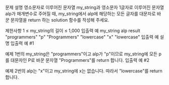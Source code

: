문제 설명
영소문자로 이루어진 문자열 my_string과 영소문자 1글자로 이루어진 문자열 alp가 매개변수로 주어질 때, my_string에서 alp에 해당하는 모든 글자를 대문자로 바꾼 문자열을 return 하는 solution 함수를 작성해 주세요.

제한사항
1 ≤ my_string의 길이 ≤ 1,000
입출력 예
my_string	alp	result
"programmers"	"p"	"Programmers"
"lowercase"	"x"	"lowercase"
입출력 예 설명
입출력 예 #1

예제 1번의 my_string은 "programmers"이고 alp가 "p"이므로 my_string에 모든 p를 대문자인 P로 바꾼 문자열 "Programmers"를 return 합니다.
입출력 예 #2

예제 2번의 alp는 "x"이고 my_string에 x는 없습니다. 따라서 "lowercase"를 return 합니다.